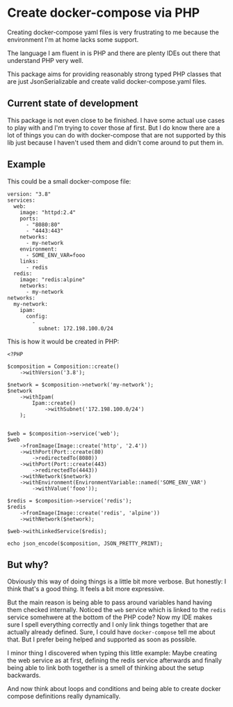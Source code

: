 Create docker-compose via PHP
=============================

Creating docker-compose yaml files is very frustrating to me because the environment
I'm at home lacks some support.

The language I am fluent in is PHP and there are plenty IDEs out there that understand
PHP very well.

This package aims for providing reasonably strong typed PHP classes that are just
JsonSerializable and create valid docker-compose.yaml files.


Current state of development
----------------------------

This package is not even close to be finished. I have some actual use cases to play
with and I'm trying to cover those af first. But I do know there are a lot of things
you can do with docker-compose that are not supported by this lib just because I
haven't used them and didn't come around to put them in.


Example
-------

This could be a small docker-compose file:

```
version: "3.8"
services:
  web:
    image: "httpd:2.4"
    ports:
      - "8080:80"
      - "4443:443"
    networks:
      - my-network
    environment:
      - SOME_ENV_VAR=fooo
    links:
      - redis
  redis:
    image: "redis:alpine"
    networks:
      - my-network
networks:
  my-network:
    ipam:
      config:
        -
          subnet: 172.198.100.0/24
```

This is how it would be created in PHP:
```
<?PHP

$composition = Composition::create()
    ->withVersion('3.8');

$network = $composition->network('my-network');
$network
    ->withIpam(
        Ipam::create()
            ->withSubnet('172.198.100.0/24')
    );


$web = $composition->service('web');
$web
    ->fromImage(Image::create('http', '2.4'))
    ->withPort(Port::create(80)
        ->redirectedTo(8080))
    ->withPort(Port::create(443)
        ->redirectedTo(4443))
    ->withNetwork($network)
    ->withEnvironment(EnvironmentVariable::named('SOME_ENV_VAR')
        ->withValue('fooo'));

$redis = $composition->service('redis');
$redis
    ->fromImage(Image::create('redis', 'alpine'))
    ->withNetwork($network);

$web->withLinkedService($redis);

echo json_encode($composition, JSON_PRETTY_PRINT);

```

But why?
--------

Obviously this way of doing things is a little bit more verbose.
But honestly: I think that's a good thing. It feels a bit more expressive.

But the main reason is being able to pass around variables hand having them
checked internally. Noticed the `web`  service which is linked to the `redis`
service somehwere at the bottom of the PHP code? Now my IDE makes sure I
spell everything correctly and I only link things together that are actually
already defined. Sure, I could have `docker-compose` tell me about that.
But I prefer being helped and supported as soon as possible.

I minor thing I discovered when typing this little example: Maybe creating
the web service as at first, defining the redis service afterwards and
finally being able to link both together is a smell of thinking about the
setup backwards.

And now think about loops and conditions and being able to create docker
compose definitions really dynamically.
